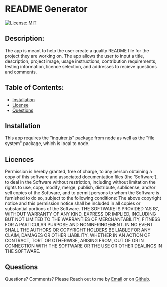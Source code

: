 
# README Generator
[![License: MIT](https://img.shields.io/badge/License-MIT-yellow.svg)](https://opensource.org/licenses/MIT)
## Description:

The app is meant to help the user create a quality README file for the project they are working on. The app allows the user to input a title, description, project image, usage instructions, contribution requirements, testing information, licence selection, and addresses to recieve questions and comments. 

## Table of Contents:
* [Installation](#installation)
* [License](#license)
* [Questions](#questions)

## Installation <a name="installation"/>
This app requires the "inquirer.js" package from node as well as the "file system" package, which is local to node.


## Licences <a name="licences"/>
Permission is hereby granted, free of charge, to any person obtaining a copy of this software and associated documentation files (the 'Software'), to deal in the Software without restriction, including without limitation the rights to use, copy, modify, merge, publish, distribute, sublicense, and/or sell copies of the Software, and to permit persons to whom the Software is furnished to do so, subject to the following conditions: The above copyright notice and this permission notice shall be included in all copies or substantial portions of the Software. THE SOFTWARE IS PROVIDED 'AS IS', WITHOUT WARRANTY OF ANY KIND, EXPRESS OR IMPLIED, INCLUDING BUT NOT LIMITED TO THE WARRANTIES OF MERCHANTABILITY, FITNESS FOR A PARTICULAR PURPOSE AND NONINFRINGEMENT. IN NO EVENT SHALL THE AUTHORS OR COPYRIGHT HOLDERS BE LIABLE FOR ANY CLAIM, DAMAGES OR OTHER LIABILITY, WHETHER IN AN ACTION OF CONTRACT, TORT OR OTHERWISE, ARISING FROM, OUT OF OR IN CONNECTION WITH THE SOFTWARE OR THE USE OR OTHER DEALINGS IN THE SOFTWARE.

## Questions <a name="questions"/>
Questions? Comments? Please Reach out to me by [Email](benn925@yahoo.com) or on [Github](github.com/benwade91).


